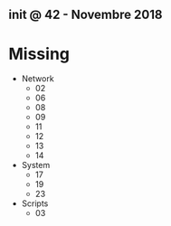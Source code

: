## init @ 42 - Novembre 2018

# Missing

- Network
  - 02
  - 06
  - 08
  - 09
  - 11
  - 12
  - 13
  - 14
- System
  - 17
  - 19
  - 23
- Scripts
  - 03
